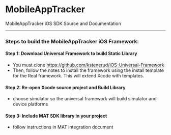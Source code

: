 MobileAppTracker
================

MobileAppTracker iOS SDK Source and Documentation

----------------

### Steps to build the MobileAppTracker iOS Framework:

#### Step 1: Download Universal Framework to build Static Library

  * You must clone https://github.com/kstenerud/iOS-Universal-Framework
  * Then, follow the notes to install the framework using the install template for the Real framework. This will extend Xcode with templates.

#### Step 2: Re-open Xcode source project and Build Library

  * choose simulator so the universal framework will build simulator and device platforms

#### Step 3: Include MAT SDK library in your project

  * follow instructions in MAT integration document